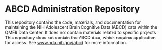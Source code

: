 ABCD Administration Repository
================

This repository contains the code, materials, and documentation for
maintaining the NIH Adolescent Brain Cognitive Data (ABCD) data within
the QMER Data Center. It does not contain materials related to specific
projects This repository does not contain the ABCD data, which requires
application for access. See www.nda.nih.gov/abcd for more information.
